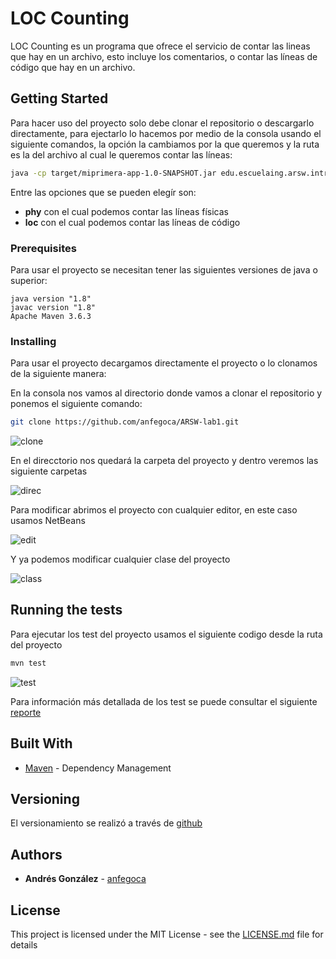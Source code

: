 # LOC Counting

LOC Counting es un programa que ofrece el servicio de contar las lineas que hay en un archivo, esto incluye los comentarios, o contar las líneas de código que hay en un archivo.

## Getting Started

Para hacer uso del proyecto solo debe clonar el repositorio o descargarlo directamente, para ejectarlo lo hacemos por medio de la consola usando el siguiente comandos, la opción la cambiamos por la que queremos y la ruta es la del archivo al cual le queremos contar las líneas:

```bash
java -cp target/miprimera-app-1.0-SNAPSHOT.jar edu.escuelaing.arsw.intro.App <opcion> <ruta>
```
Entre las opciones que se pueden elegír son:
* **phy** con el cual podemos contar las líneas físicas
* **loc** con el cual podemos contar las líneas de código

### Prerequisites

Para usar el proyecto se necesitan tener las siguientes versiones de java o superior:


```
java version "1.8"
javac version "1.8"
Apache Maven 3.6.3
```

### Installing

Para usar el proyecto decargamos directamente el proyecto o lo clonamos de la siguiente manera:

En la consola nos vamos al directorio donde vamos a clonar el repositorio y ponemos el siguiente comando:

```bash
git clone https://github.com/anfegoca/ARSW-lab1.git

```
![clone](/ruta/a/la/imagen.jpg)

En el direcctorio nos quedará la carpeta del proyecto y dentro veremos las siguiente carpetas

![direc](/ruta/a/la/imagen.jpg)

Para modificar abrimos el proyecto con cualquier editor, en este caso usamos NetBeans

![edit](/ruta/a/la/imagen.jpg)

Y ya podemos modificar cualquier clase del proyecto

![class](/ruta/a/la/imagen.jpg)

## Running the tests

Para ejecutar los test del proyecto usamos el siguiente codigo desde la ruta del proyecto

```bash
mvn test

```
![test](/ruta/a/la/imagen.jpg)

Para información más detallada de los test se puede consultar el siguiente 
[reporte](link)


## Built With

* [Maven](https://maven.apache.org/) - Dependency Management


## Versioning

El versionamiento se realizó a través de [github](https://github.com/anfegoca/ARSW-lab1.git)

## Authors

* **Andrés González** - [anfegoca](https://github.com/anfegoca)


## License

This project is licensed under the MIT License - see the [LICENSE.md](LICENSE.md) file for details


